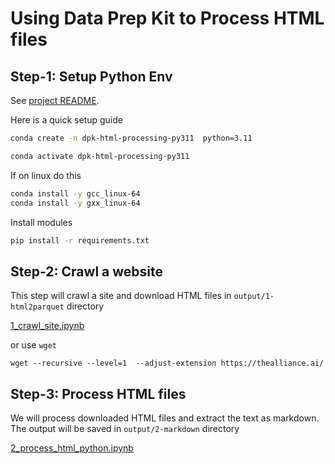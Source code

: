 # Using Data Prep Kit to Process HTML files

## Step-1: Setup Python Env

See [project README](../../../README.md#create-a-virtual-environment).

Here is a quick setup guide

```bash
conda create -n dpk-html-processing-py311  python=3.11

conda activate dpk-html-processing-py311
```

If on linux do this

```bash
conda install -y gcc_linux-64
conda install -y gxx_linux-64
```

Install modules

```bash
pip install -r requirements.txt 
```


## Step-2: Crawl a website

This step will crawl a site and download HTML files in `output/1-html2parquet` directory

[1_crawl_site.ipynb](1_crawl_site.ipynb)

or use `wget`

`wget --recursive --level=1  --adjust-extension https://thealliance.ai/`

## Step-3: Process HTML files

We will process downloaded HTML files and extract the text as markdown.  The output will be saved in `output/2-markdown` directory

[2_process_html_python.ipynb](2_process_html_python.ipynb)